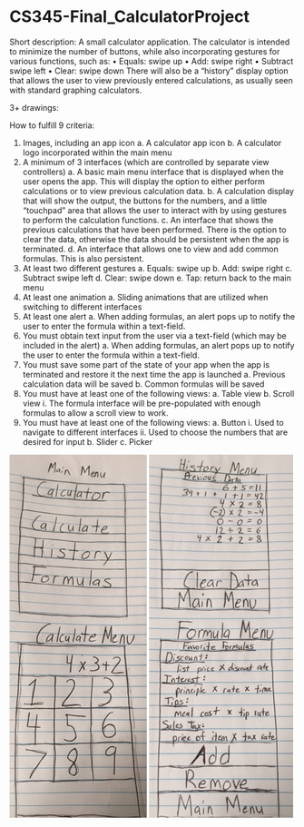 # CS345-Final_CalculatorProject

Short description: A small calculator application. The calculator is intended to minimize the number of buttons, while also incorporating gestures for various functions, such as:
•	Equals: swipe up
•	Add: swipe right
•	Subtract swipe left
•	Clear: swipe down
There will also be a “history” display option that allows the user to view previously entered calculations, as usually seen with standard graphing calculators.

3+ drawings:


How to fulfill 9 criteria:
1.	Images, including an app icon
a.	A calculator app icon
b.	A calculator logo incorporated within the main menu
2.	A minimum of 3 interfaces (which are controlled by separate view controllers)
a.	A basic main menu interface that is displayed when the user opens the app. This will display the option to either perform calculations or to view previous calculation data.
b.	A calculation display that will show the output, the buttons for the numbers, and a little “touchpad” area that allows the user to interact with by using gestures to perform the calculation functions.
c.	An interface that shows the previous calculations that have been performed. There is the option to clear the data, otherwise the data should be persistent when the app is terminated.
d.	An interface that allows one to view and add common formulas. This is also persistent.
3.	At least two different gestures
a.	Equals: swipe up
b.	Add: swipe right
c.	Subtract swipe left
d.	Clear: swipe down
e.	Tap: return back to the main menu
4.	At least one animation
a.	Sliding animations that are utilized when switching to different interfaces
5.	At least one alert
a.	When adding formulas, an alert pops up to notify the user to enter the formula within a text-field.
6.	You must obtain text input from the user via a text-field (which may be included in the alert)
a.	When adding formulas, an alert pops up to notify the user to enter the formula within a text-field.
7.	You must save some part of the state of your app when the app is terminated and restore it the next time the app is launched
a.	Previous calculation data will be saved
b.	Common formulas will be saved
8.	You must have at least one of the following views:
a.	Table view
b.	Scroll view
i.	The formula interface will be pre-populated with enough formulas to allow a scroll view to work.
9.	You must have at least one of the following views:
a.	Button
i.	Used to navigate to different interfaces
ii.	Used to choose the numbers that are desired for input
b.	Slider
c.	Picker

![alt text](https://github.com/TristinHarvell/CS345-Final_CalculatorProject/blob/master/design1.jpg)
![alt text](https://github.com/TristinHarvell/CS345-Final_CalculatorProject/blob/master/design2.jpg)
